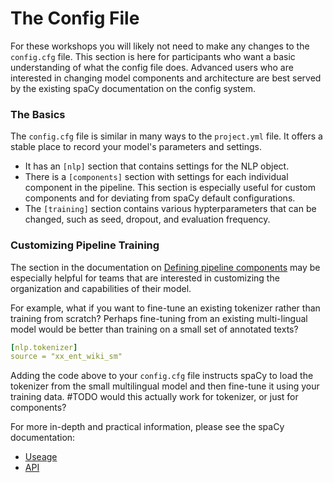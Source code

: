 The Config File
=======================

For these workshops you will likely not need to make any changes to the `config.cfg` file. This section is here for participants who want a basic understanding of what the config file does. Advanced users who are interested in changing model components and architecture are best served by the existing spaCy documentation on the config system.    

### The Basics

The `config.cfg` file is similar in many ways to the `project.yml` file. It offers a stable place to record your model's parameters and settings.  

- It has an `[nlp]` section that contains settings for the NLP object. 
- There is a `[components]` section with settings for each individual component in the pipeline.  This section is especially useful for custom components and for deviating from spaCy default configurations. 
- The `[training]` section contains various hypterparameters that can be changed, such as seed, dropout, and evaluation frequency. 

### Customizing Pipeline Training 

The section in the documentation on [Defining pipeline components](https://spacy.io/usage/training#config-components) may be especially helpful for teams that are interested in customizing the organization and capabilities of their model.  

For example, what if you want to fine-tune an existing tokenizer rather than training from scratch?  Perhaps fine-tuning from an existing multi-lingual model would be better than training on a small set of annotated texts? 

```yaml
[nlp.tokenizer]
source = "xx_ent_wiki_sm"
```
Adding the code above to your `config.cfg` file instructs spaCy to load the tokenizer from the small multilingual model and then fine-tune it using your training data.  #TODO would this actually work for tokenizer, or just for components?


For more in-depth and practical information, please see the spaCy documentation:
- [Useage](https://spacy.io/usage/training#config)
- [API](https://spacy.io/api/data-formats#config)


